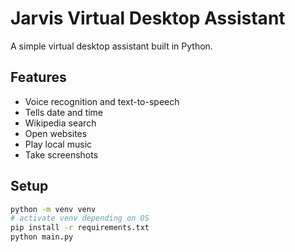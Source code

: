 # Jarvis Virtual Desktop Assistant

A simple virtual desktop assistant built in Python.

## Features
- Voice recognition and text-to-speech
- Tells date and time
- Wikipedia search
- Open websites
- Play local music
- Take screenshots

## Setup
```bash
python -m venv venv
# activate venv depending on OS
pip install -r requirements.txt
python main.py
```

```

